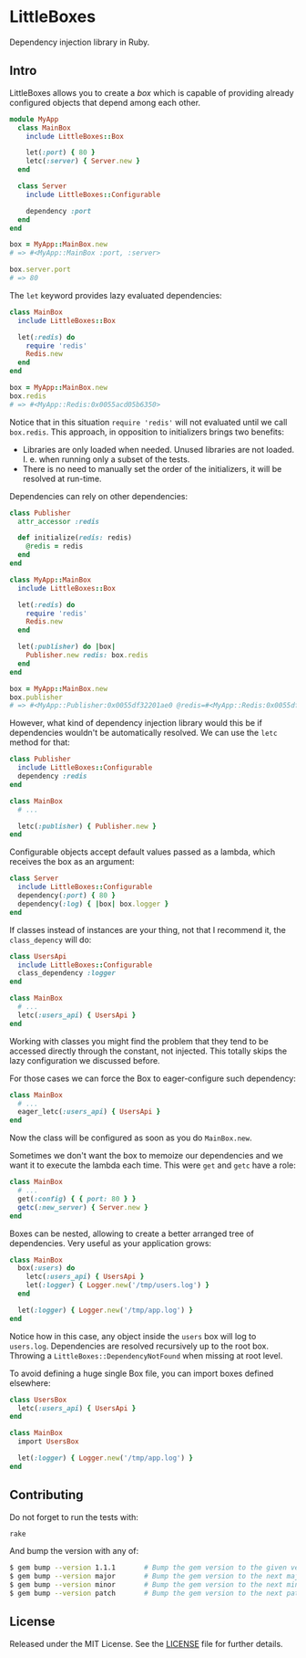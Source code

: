 # LittleBoxes

Dependency injection library in Ruby.

## Intro

LittleBoxes allows you to create a _box_ which is capable of providing already
configured objects that depend among each other.

```ruby
module MyApp
  class MainBox
    include LittleBoxes::Box

    let(:port) { 80 }
    letc(:server) { Server.new }
  end

  class Server
    include LittleBoxes::Configurable

    dependency :port
  end
end

box = MyApp::MainBox.new
# => #<MyApp::MainBox :port, :server>

box.server.port
# => 80
```

The `let` keyword provides lazy evaluated dependencies:

```ruby
class MainBox
  include LittleBoxes::Box

  let(:redis) do
    require 'redis'
    Redis.new
  end
end

box = MyApp::MainBox.new
box.redis
# => #<MyApp::Redis:0x0055acd05b6350>
```

Notice that in this situation `require 'redis'` will not evaluated until we
call `box.redis`. This approach, in opposition to initializers brings two
benefits:

* Libraries are only loaded when needed. Unused libraries are not loaded.
I. e. when running only a subset of the tests.
* There is no need to manually set the order of the initializers, it will be
resolved at run-time.

Dependencies can rely on other dependencies:

```ruby
class Publisher
  attr_accessor :redis

  def initialize(redis: redis)
    @redis = redis
  end
end

class MyApp::MainBox
  include LittleBoxes::Box

  let(:redis) do
    require 'redis'
    Redis.new
  end

  let(:publisher) do |box|
    Publisher.new redis: box.redis
  end
end

box = MyApp::MainBox.new
box.publisher
# => #<MyApp::Publisher:0x0055df32201ae0 @redis=#<MyApp::Redis:0x0055df32201b30>>
```

However, what kind of dependency injection library would this be if dependencies
wouldn't be automatically resolved. We can use the `letc` method for that:


```ruby
class Publisher
  include LittleBoxes::Configurable
  dependency :redis
end

class MainBox
  # ...

  letc(:publisher) { Publisher.new }
end
```

Configurable objects accept default values passed as a lambda, which receives
the box as an argument:

```ruby
class Server
  include LittleBoxes::Configurable
  dependency(:port) { 80 }
  dependency(:log) { |box| box.logger }
end
```


If classes instead of instances are your thing, not that I recommend it, the
`class_depency` will do:

```ruby
class UsersApi
  include LittleBoxes::Configurable
  class_dependency :logger
end

class MainBox
  # ...
  letc(:users_api) { UsersApi }
end
```

Working with classes you might find the problem that they tend to be accessed
directly through the constant, not injected. This totally skips the lazy
configuration we discussed before.

For those cases we can force the Box to eager-configure such dependency:

```ruby
class MainBox
  # ...
  eager_letc(:users_api) { UsersApi }
end
```

Now the class will be configured as soon as you do `MainBox.new`.

Sometimes we don't want the box to memoize our dependencies and we want it
to execute the lambda each time. This were `get` and `getc` have a role:


```ruby
class MainBox
  # ...
  get(:config) { { port: 80 } }
  getc(:new_server) { Server.new }
end
```

Boxes can be nested, allowing to create a better arranged tree of dependencies.
Very useful as your application grows:

```ruby
class MainBox
  box(:users) do
    letc(:users_api) { UsersApi }
    let(:logger) { Logger.new('/tmp/users.log') }
  end

  let(:logger) { Logger.new('/tmp/app.log') }
end
```

Notice how in this case, any object inside the `users` box will log to
`users.log`. Dependencies are resolved recursively up to the root box.
Throwing a `LittleBoxes::DependencyNotFound` when missing at root level.

To avoid defining a huge single Box file, you can import boxes defined elsewhere:

```ruby
class UsersBox
  letc(:users_api) { UsersApi }
end

class MainBox
  import UsersBox

  let(:logger) { Logger.new('/tmp/app.log') }
end
```


## Contributing

Do not forget to run the tests with:

```bash
rake
```

And bump the version with any of:

```bash
$ gem bump --version 1.1.1       # Bump the gem version to the given version number
$ gem bump --version major       # Bump the gem version to the next major level (e.g. 0.0.1 to 1.0.0)
$ gem bump --version minor       # Bump the gem version to the next minor level (e.g. 0.0.1 to 0.1.0)
$ gem bump --version patch       # Bump the gem version to the next patch level (e.g. 0.0.1 to 0.0.2)
```

## License

Released under the MIT License.
See the [LICENSE](LICENSE.txt) file for further details.


